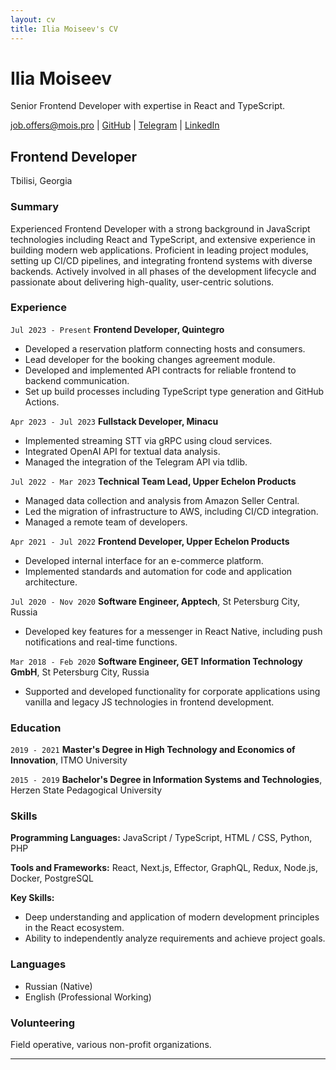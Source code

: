 ```yaml
---
layout: cv
title: Ilia Moiseev's CV
---
```

# Ilia Moiseev
Senior Frontend Developer with expertise in React and TypeScript.

<div id="webaddress">
<a href="mailto:job.offers@mois.pro">job.offers@mois.pro</a>
| <a href="https://github.com/mois-ilya">GitHub</a>
| <a href="https://t.me/mois_ilya">Telegram</a>
| <a href="https://www.linkedin.com/in/moisilya">LinkedIn</a>
</div>


## Frontend Developer
Tbilisi, Georgia

### Summary

Experienced Frontend Developer with a strong background in JavaScript technologies including React and TypeScript, and extensive experience in building modern web applications. Proficient in leading project modules, setting up CI/CD pipelines, and integrating frontend systems with diverse backends. Actively involved in all phases of the development lifecycle and passionate about delivering high-quality, user-centric solutions.

### Experience

`Jul 2023 - Present`
__Frontend Developer, Quintegro__

- Developed a reservation platform connecting hosts and consumers.
- Lead developer for the booking changes agreement module.
- Developed and implemented API contracts for reliable frontend to backend communication.
- Set up build processes including TypeScript type generation and GitHub Actions.

`Apr 2023 - Jul 2023`
__Fullstack Developer, Minacu__

- Implemented streaming STT via gRPC using cloud services.
- Integrated OpenAI API for textual data analysis.
- Managed the integration of the Telegram API via tdlib.

`Jul 2022 - Mar 2023`
__Technical Team Lead, Upper Echelon Products__

- Managed data collection and analysis from Amazon Seller Central.
- Led the migration of infrastructure to AWS, including CI/CD integration.
- Managed a remote team of developers.

`Apr 2021 - Jul 2022`
__Frontend Developer, Upper Echelon Products__

- Developed internal interface for an e-commerce platform.
- Implemented standards and automation for code and application architecture.

`Jul 2020 - Nov 2020`
__Software Engineer, Apptech__, St Petersburg City, Russia

- Developed key features for a messenger in React Native, including push notifications and real-time functions.

`Mar 2018 - Feb 2020`
__Software Engineer, GET Information Technology GmbH__, St Petersburg City, Russia

- Supported and developed functionality for corporate applications using vanilla and legacy JS technologies in frontend development.

### Education

`2019 - 2021`
__Master's Degree in High Technology and Economics of Innovation__, ITMO University

`2015 - 2019`
__Bachelor's Degree in Information Systems and Technologies__, Herzen State Pedagogical University

### Skills

**Programming Languages:** JavaScript / TypeScript, HTML / CSS, Python, PHP

**Tools and Frameworks:** React, Next.js, Effector, GraphQL, Redux, Node.js, Docker, PostgreSQL

**Key Skills:** 
- Deep understanding and application of modern development principles in the React ecosystem.
- Ability to independently analyze requirements and achieve project goals.

### Languages

- Russian (Native)
- English (Professional Working)

### Volunteering

Field operative, various non-profit organizations.

---
